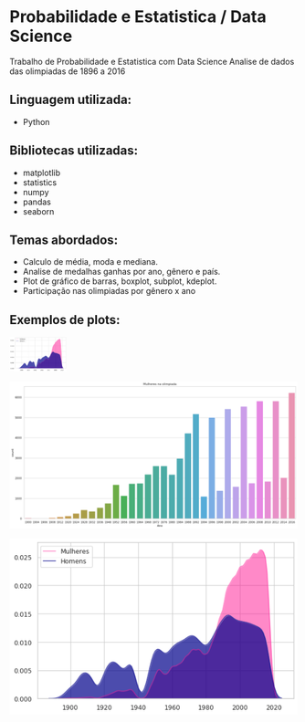 # Probabilidade e Estatistica / Data Science
Trabalho de Probabilidade e Estatistica com Data Science
Analise de dados das olimpiadas de 1896 a 2016
## Linguagem utilizada: 
- Python
## Bibliotecas utilizadas:
- matplotlib
- statistics
- numpy 
- pandas
- seaborn
## Temas abordados:
- Calculo de média, moda e mediana.
- Analise de medalhas ganhas por ano, gênero e país.
- Plot de gráfico de barras, boxplot, subplot, kdeplot.
- Participação nas olimpiadas por gênero x ano

## Exemplos de plots:
<img src="https://github.com/Kw-Vinicius/Probabilidade-e-Estatistica/blob/master/Imagens/img3.png" width = "100">

![](https://github.com/Kw-Vinicius/Probabilidade-e-Estatistica/blob/master/Imagens/imagem.png)

![](https://github.com/Kw-Vinicius/Probabilidade-e-Estatistica/blob/master/Imagens/img3.png)
